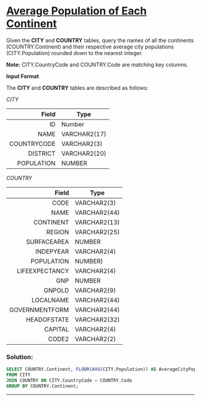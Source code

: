 # [Average Population of Each Continent](https://www.hackerrank.com/challenges/average-population-of-each-continent/problem?isFullScreen=true)

Given the **CITY** and **COUNTRY** tables, query the names of all the continents (COUNTRY.Continent) and their respective average city populations (CITY.Population) rounded down to the nearest integer.

**Note:** CITY.CountryCode and COUNTRY.Code are matching key columns.

**Input Format**

The **CITY** and **COUNTRY** tables are described as follows:

*CITY*
        
| **Field** | **Type** |
|-----:|---------------|
|ID|Number|
|NAME|VARCHAR2(17)|
|COUNTRYCODE|VARCHAR2(3)|
|DISTRICT|VARCHAR2(20)|
|POPULATION|NUMBER|


*COUNTRY*
       
| **Field** | **Type** |
|-----:|---------------|
|CODE|VARCHAR2(3)|
|NAME|VARCHAR2(44)|
|CONTINENT|VARCHAR2(13)|
|REGION|VARCHAR2(25)|
|SURFACEAREA|NUMBER|
|INDEPYEAR|VARCHAR2(4)|
|POPULATION|NUMBER)|
|LIFEEXPECTANCY|VARCHAR2(4)|
|GNP|NUMBER|
|GNPOLD|VARCHAR2(9)|
|LOCALNAME|VARCHAR2(44)|
|GOVERNMENTFORM|VARCHAR2(44)|
|HEADOFSTATE|VARCHAR2(32)|
|CAPITAL|VARCHAR2(4)|
|CODE2|VARCHAR2(2)|

### Solution:

``` sql
SELECT COUNTRY.Continent, FLOOR(AVG(CITY.Population)) AS AverageCityPopulation
FROM CITY
JOIN COUNTRY ON CITY.CountryCode = COUNTRY.Code
GROUP BY COUNTRY.Continent;
```

-------------------------------------------
